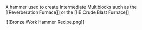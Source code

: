 A hammer used to create Intermediate Multiblocks such as the [[Reverberation Furnace]]  or the [[IE Crude Blast Furnace]] 

![[Bronze Work Hammer Recipe.png]]